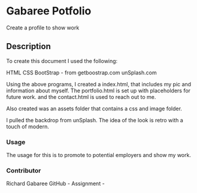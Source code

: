 # Gabaree Potfolio

Create a profile to show work 

## Description

To create this document I used the following:

HTML
CSS 
BootStrap - from getboostrap.com
unSplash.com

Using the above programs, I created a index.html, that includes my pic and information about myself. The portfolio.html is set up with placeholders for future work. and the contact.html is used to reach out to me. 

Also created was an assets folder that contains a css and image folder.  

I pulled the backdrop from unSplash. The idea of the look is retro with a touch of modern. 

### Usage

The usage for this is to promote to potential employers and show my work.

### Contributor

Richard Gabaree
GitHub - 
Assignment - 



